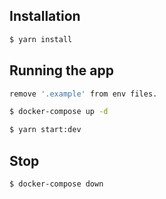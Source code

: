 ## Installation

```bash
$ yarn install
```

## Running the app

```bash
remove '.example' from env files.

$ docker-compose up -d

$ yarn start:dev
```

## Stop

```bash
$ docker-compose down
```